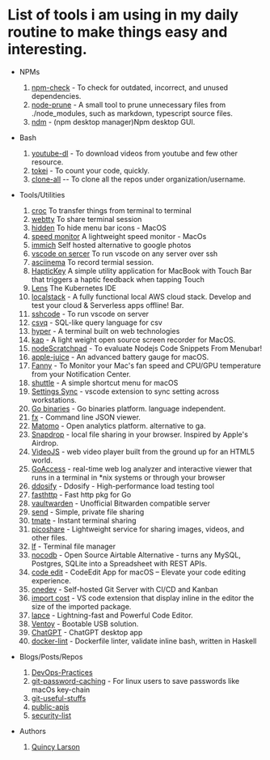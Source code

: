 # List of tools i am using in my daily routine to make things easy and interesting. 

* NPMs
    1. [npm-check](https://github.com/dylang/npm-check) - To check for outdated, incorrect, and unused dependencies.
    2. [node-prune](https://github.com/tj/node-prune) - A small tool to prune unnecessary files from ./node_modules, such as markdown, typescript source files.
    3. [ndm](https://github.com/720kb/ndm) - (npm desktop manager)Npm desktop GUI.
* Bash
    1. [youtube-dl](https://ytdl-org.github.io/youtube-dl/index.html) - To download videos from youtube and few other resource.
    2. [tokei](https://github.com/XAMPPRocky/tokei) - To count your code, quickly.
    3. [clone-all](https://gist.github.com/akumbhani66/34f2bbd36cddef244c2d46d16f6b6550) -- To clone all the repos under organization/username.
* Tools/Utilities
    1.  [croc](https://github.com/schollz/croc) To transfer things from terminal to terminal
    2.  [webtty](https://github.com/maxmcd/webtty) To share terminal session
    3.  [hidden](https://github.com/dwarvesf/hidden) To hide menu bar icons - MacOS
    4.  [speed monitor](https://github.com/albertofwb/SpeedMonitor) A lightweight speed monitor - MacOs
    5.  [immich](https://github.com/immich-app/immich) Self hosted alternative to google photos
    6.  [vscode on sercer](https://github.com/cdr/sshcode) To run vscode on any server over ssh
    7.  [asciinema](https://github.com/asciinema/asciinema) To record termial session.
    8.  [HapticKey](https://github.com/niw/HapticKey) A simple utility application for MacBook with Touch Bar that triggers a haptic feedback when tapping Touch 
    9.  [Lens](https://github.com/lensapp/lens) The Kubernetes IDE
    10. [localstack](https://github.com/localstack/localstack) - A fully functional local AWS cloud stack. Develop and test your cloud & Serverless apps offline!
Bar.
    10.  [sshcode](https://github.com/cdr/sshcode) - To run vscode on server
    11. [csvq](https://github.com/mithrandie/csvq) - SQL-like query language for csv 
    12. [hyper](https://hyper.is) - A terminal built on web technologies
    13. [kap](https://github.com/wulkano/kap) - A light weight open source screen recorder for MacOS.
    14. [nodeScratchpad](https://github.com/vsaravind007/nodeScratchpad) - To evaluate Nodejs Code Snippets From Menubar!
    15. [apple-juice](https://github.com/raphaelhanneken/apple-juice) - An advanced battery gauge for macOS.
    16. [Fanny](https://github.com/DanielStormApps/Fanny) - To Monitor your Mac's fan speed and CPU/GPU temperature from your Notification Center.
    17. [shuttle](https://github.com/fitztrev/shuttle) - A simple shortcut menu for macOS
    18. [Settings Sync](https://marketplace.visualstudio.com/items?itemName=Shan.code-settings-sync) - vscode extension to sync setting across workstations.
    19. [Go binaries](https://github.com/tj/gobinaries) - Go binaries platform. language independent.
    20. [fx](https://github.com/antonmedv/fx) - Command line JSON viewer.
    21. [Matomo](https://github.com/matomo-org/matomo) -  Open analytics platform. alternative to ga.
    22. [Snapdrop](https://snapdrop.net) - local file sharing in your browser. Inspired by Apple's Airdrop.
    23. [VideoJS](https://github.com/videojs/video.js) - web video player built from the ground up for an HTML5 world.
    24. [GoAccess](https://goaccess.io/) - real-time web log analyzer and interactive viewer that runs in a terminal in \*nix systems or through your browser
    25. [ddosify](https://github.com/ddosify/ddosify) - Ddosify - High-performance load testing tool
    26. [fasthttp](https://github.com/valyala/fasthttp) - Fast http pkg for Go
    27. [vaultwarden](https://github.com/dani-garcia/vaultwarden) - Unofficial Bitwarden compatible server
    28. [send](https://github.com/timvisee/send) - Simple, private file sharing
    29. [tmate](https://tmate.io/) - Instant terminal sharing
    30. [picoshare](https://github.com/mtlynch/picoshare) - Lightweight service for sharing images, videos, and other files.
    31. [lf](https://github.com/gokcehan/lf) - Terminal file manager
    32. [nocodb](https://github.com/nocodb/nocodb) - Open Source Airtable Alternative - turns any MySQL, Postgres, SQLite into a Spreadsheet with REST APIs.
    33. [code edit](https://github.com/CodeEditApp/CodeEdit) - CodeEdit App for macOS – Elevate your code editing experience. 
    34. [onedev](https://github.com/theonedev/onedev) - Self-hosted Git Server with CI/CD and Kanban
    35. [import cost](https://marketplace.visualstudio.com/items?itemName=wix.vscode-import-cost) - VS code extension that display inline in the editor the size of the imported package. 
    36. [lapce](https://github.com/lapce/lapce) - Lightning-fast and Powerful Code Editor.
    37. [Ventoy](https://github.com/ventoy/Ventoy) - Bootable USB solution.
    38. [ChatGPT](https://github.com/lencx/ChatGPT) - ChatGPT desktop app
    39. [docker-lint](https://github.com/hadolint/hadolint) - Dockerfile linter, validate inline bash, written in Haskell



* Blogs/Posts/Repos
    1. [DevOps-Practices](https://github.com/bregman-arie/devops-exercises)
    2. [git-password-caching](https://github.com/jbranchaud/til/blob/master/git/caching-credentials.md) - For linux users to save passwords like macOs key-chain
    3. [git-useful-stuffs](https://github.com/jbranchaud/til/#git)
    4. [public-apis](https://github.com/public-apis/public-apis)
    5. [security-list](https://security-list.js.org/#/)
* Authors
    1. [Quincy Larson](https://www.freecodecamp.org/news/author/quincylarson/)
